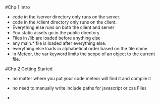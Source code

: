 #Chp 1 Intro
- code in the /server directory only runs on the server.
- code in the /client directory only runs on the client.
- Everything else runs on both the client and server
- You static assets go in the public directory
- Files in /lib are loaded before anything else
- any main.* file is loaded after everything else.
- everything else loads in alphabetical order based on the file name.
- in Meteor, the var keyword limits the scope of an object to the current file.

#Chp 2 Getting Started
- no matter where you put your code meteor will find it and compile it
- no need to manually write include paths for javascript or css Files
- <template name="postsList"> postList attribute used by Meteor to keep track of what template goes where
##Spacebars
- meteors templating system,
- html with addition of inclusions, expressions and block helpers.
- inclusion: {{> templateName}}, tells meteor to replace the {{> inclusion}} with the template whos name corresponds.

- Expressions: {{title}},call a property of the current object, or the return value of a template helper as defined in the current template's manager

- Block Helpers: tags which control the flow of the template. {{#each }} {{/each}} {{#if}}{{/if}}
#Chp 3 Templates
Template Helpers:
  - Meteor keeps templates and their logic separated
  - in order to come to like a template needs helpers
  - prepare raw data
  - similar to controllers but have a slightly different role
  - while the template's role is limited to displaying or looping over variables, the helpers are the one who actually do the heavy lifting by assigning a value to each variable.

- the {{#each}} block helper not only iterates, it also sets the value of "this" inside the block to the iterated object.

#Chp 4 Collections
Collection:
  - core feature of meteor is the automatic synchronisation of data between client and server.
  - collection is a special data structure that takes care of storing your data in MongoDB
  - synchronising data with each connected user's browser in real time
  - place collection in lib directory to make sure they are defined first

Storing Data:
  - Browser Memory: data local to the current browser tab, not permanent (Javascript Variables)

  - Browser Storage: cookies or local storage. local to current user but available across all tabs

  - Server-side database: stores permanent data. Available to more than one user

  Client & Server:
    - code not place inside client or server folders will run in both contexts.
    - collections are available to both client and server
    - server side collection has the job of talking to the MongoDB database
    - client side collection is a copy of a subset of the real, canonical collection.   
  Server-Side Collections:
    - acts as an API into MongoDB
    - write Mongo commands like Collection.insert()


  Mongo:
    - sccess your deployed app's Mongo shell with "meteor mongo myApp".

  Client-Side Collections:
    - Posts = new Mongo.Collection('posts') client side is a local, in-browser cache of the real Mongo collection.
    - cache is a subset of data for quick access
    - documents stored in browser Memory

    MiniMongo:
      - Meteor's client-side Mongo implementation

  Flow:
    server-side collection was informed by a client collection of a new post, and took on the task of distributing that post into the Mongo database and back out to all the other connected post collections.
